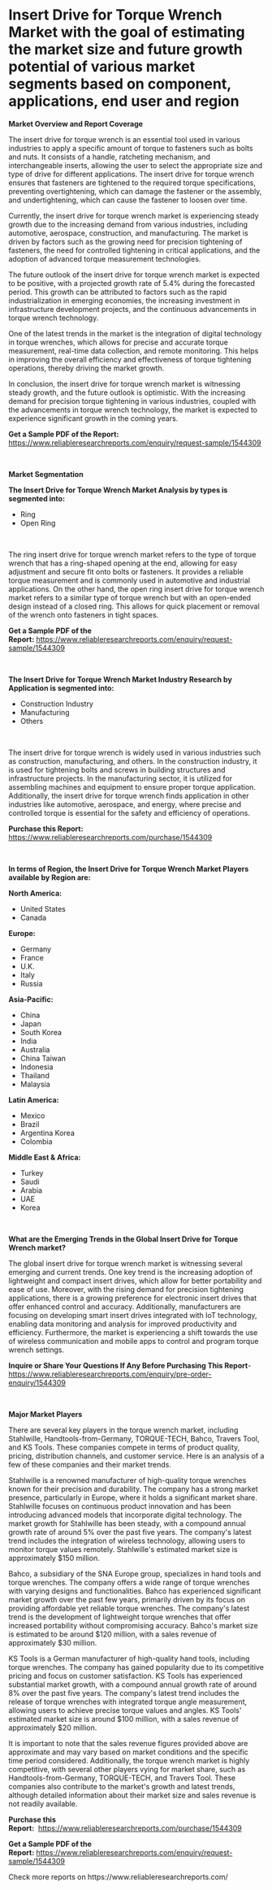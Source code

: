 <p><h1>Insert Drive for Torque Wrench Market with the goal of estimating the market size and future growth potential of various market segments based on component, applications, end user and region</h1></p><p><strong>Market Overview and Report Coverage</strong></p>
<p><p>The insert drive for torque wrench is an essential tool used in various industries to apply a specific amount of torque to fasteners such as bolts and nuts. It consists of a handle, ratcheting mechanism, and interchangeable inserts, allowing the user to select the appropriate size and type of drive for different applications. The insert drive for torque wrench ensures that fasteners are tightened to the required torque specifications, preventing overtightening, which can damage the fastener or the assembly, and undertightening, which can cause the fastener to loosen over time.</p><p>Currently, the insert drive for torque wrench market is experiencing steady growth due to the increasing demand from various industries, including automotive, aerospace, construction, and manufacturing. The market is driven by factors such as the growing need for precision tightening of fasteners, the need for controlled tightening in critical applications, and the adoption of advanced torque measurement technologies.</p><p>The future outlook of the insert drive for torque wrench market is expected to be positive, with a projected growth rate of 5.4% during the forecasted period. This growth can be attributed to factors such as the rapid industrialization in emerging economies, the increasing investment in infrastructure development projects, and the continuous advancements in torque wrench technology.</p><p>One of the latest trends in the market is the integration of digital technology in torque wrenches, which allows for precise and accurate torque measurement, real-time data collection, and remote monitoring. This helps in improving the overall efficiency and effectiveness of torque tightening operations, thereby driving the market growth.</p><p>In conclusion, the insert drive for torque wrench market is witnessing steady growth, and the future outlook is optimistic. With the increasing demand for precision torque tightening in various industries, coupled with the advancements in torque wrench technology, the market is expected to experience significant growth in the coming years.</p></p>
<p><strong>Get a Sample PDF of the Report:</strong> <a href="https://www.reliableresearchreports.com/enquiry/request-sample/1544309">https://www.reliableresearchreports.com/enquiry/request-sample/1544309</a></p>
<p>&nbsp;</p>
<p><strong>Market Segmentation</strong></p>
<p><strong>The Insert Drive for Torque Wrench Market Analysis by types is segmented into:</strong></p>
<p><ul><li>Ring</li><li>Open Ring</li></ul></p>
<p>&nbsp;</p>
<p><p>The ring insert drive for torque wrench market refers to the type of torque wrench that has a ring-shaped opening at the end, allowing for easy adjustment and secure fit onto bolts or fasteners. It provides a reliable torque measurement and is commonly used in automotive and industrial applications. On the other hand, the open ring insert drive for torque wrench market refers to a similar type of torque wrench but with an open-ended design instead of a closed ring. This allows for quick placement or removal of the wrench onto fasteners in tight spaces.</p></p>
<p><strong>Get a Sample PDF of the Report:</strong>&nbsp;<a href="https://www.reliableresearchreports.com/enquiry/request-sample/1544309">https://www.reliableresearchreports.com/enquiry/request-sample/1544309</a></p>
<p>&nbsp;</p>
<p><strong>The Insert Drive for Torque Wrench Market Industry Research by Application is segmented into:</strong></p>
<p><ul><li>Construction Industry</li><li>Manufacturing</li><li>Others</li></ul></p>
<p>&nbsp;</p>
<p><p>The insert drive for torque wrench is widely used in various industries such as construction, manufacturing, and others. In the construction industry, it is used for tightening bolts and screws in building structures and infrastructure projects. In the manufacturing sector, it is utilized for assembling machines and equipment to ensure proper torque application. Additionally, the insert drive for torque wrench finds application in other industries like automotive, aerospace, and energy, where precise and controlled torque is essential for the safety and efficiency of operations.</p></p>
<p><strong>Purchase this Report:</strong>&nbsp; <a href="https://www.reliableresearchreports.com/purchase/1544309">https://www.reliableresearchreports.com/purchase/1544309</a></p>
<p>&nbsp;</p>
<p><strong>In terms of Region, the Insert Drive for Torque Wrench Market Players available by Region are:</strong></p>
<p>
    <p> <strong> North America: </strong>
        <ul>
            <li>United States</li>
            <li>Canada</li>
        </ul>
        </p> 
    <p> <strong> Europe: </strong>
        <ul>
            <li>Germany</li>
            <li>France</li>
            <li>U.K.</li>
            <li>Italy</li>
            <li>Russia</li>
        </ul>
        </p> 
    <p> <strong> Asia-Pacific: </strong>
        <ul>
            <li>China</li>
            <li>Japan</li>
            <li>South Korea</li>
            <li>India</li>
            <li>Australia</li>
            <li>China Taiwan</li>
            <li>Indonesia</li>
            <li>Thailand</li>
            <li>Malaysia</li>
        </ul>
        </p> 
    <p> <strong> Latin America: </strong>
        <ul>
            <li>Mexico</li>
            <li>Brazil</li>
            <li>Argentina Korea</li>
            <li>Colombia</li>
        </ul>
        </p> 
    <p> <strong> Middle East & Africa: </strong>
        <ul>
            <li>Turkey</li>
            <li>Saudi</li>
            <li>Arabia</li>
            <li>UAE</li>
            <li>Korea</li>
        </ul>
    </p>
    </p>
<p>&nbsp;</p>
<p><strong>What are the Emerging Trends in the Global Insert Drive for Torque Wrench market?</strong></p>
<p><p>The global insert drive for torque wrench market is witnessing several emerging and current trends. One key trend is the increasing adoption of lightweight and compact insert drives, which allow for better portability and ease of use. Moreover, with the rising demand for precision tightening applications, there is a growing preference for electronic insert drives that offer enhanced control and accuracy. Additionally, manufacturers are focusing on developing smart insert drives integrated with IoT technology, enabling data monitoring and analysis for improved productivity and efficiency. Furthermore, the market is experiencing a shift towards the use of wireless communication and mobile apps to control and program torque wrench settings.</p></p>
<p><strong>Inquire or Share Your Questions If Any Before Purchasing This Report</strong>- <a href="https://www.reliableresearchreports.com/enquiry/pre-order-enquiry/1544309">https://www.reliableresearchreports.com/enquiry/pre-order-enquiry/1544309</a></p>
<p>&nbsp;</p>
<p><strong>Major Market Players</strong></p>
<p><p>There are several key players in the torque wrench market, including Stahlwille, Handtools-from-Germany, TORQUE-TECH, Bahco, Travers Tool, and KS Tools. These companies compete in terms of product quality, pricing, distribution channels, and customer service. Here is an analysis of a few of these companies and their market trends.</p><p>Stahlwille is a renowned manufacturer of high-quality torque wrenches known for their precision and durability. The company has a strong market presence, particularly in Europe, where it holds a significant market share. Stahlwille focuses on continuous product innovation and has been introducing advanced models that incorporate digital technology. The market growth for Stahlwille has been steady, with a compound annual growth rate of around 5% over the past five years. The company's latest trend includes the integration of wireless technology, allowing users to monitor torque values remotely. Stahlwille's estimated market size is approximately $150 million.</p><p>Bahco, a subsidiary of the SNA Europe group, specializes in hand tools and torque wrenches. The company offers a wide range of torque wrenches with varying designs and functionalities. Bahco has experienced significant market growth over the past few years, primarily driven by its focus on providing affordable yet reliable torque wrenches. The company's latest trend is the development of lightweight torque wrenches that offer increased portability without compromising accuracy. Bahco's market size is estimated to be around $120 million, with a sales revenue of approximately $30 million.</p><p>KS Tools is a German manufacturer of high-quality hand tools, including torque wrenches. The company has gained popularity due to its competitive pricing and focus on customer satisfaction. KS Tools has experienced substantial market growth, with a compound annual growth rate of around 8% over the past five years. The company's latest trend includes the release of torque wrenches with integrated torque angle measurement, allowing users to achieve precise torque values and angles. KS Tools' estimated market size is around $100 million, with a sales revenue of approximately $20 million.</p><p>It is important to note that the sales revenue figures provided above are approximate and may vary based on market conditions and the specific time period considered. Additionally, the torque wrench market is highly competitive, with several other players vying for market share, such as Handtools-from-Germany, TORQUE-TECH, and Travers Tool. These companies also contribute to the market's growth and latest trends, although detailed information about their market size and sales revenue is not readily available.</p></p>
<p><strong>Purchase this Report:</strong>&nbsp;&nbsp;<a href="https://www.reliableresearchreports.com/purchase/1544309">https://www.reliableresearchreports.com/purchase/1544309</a></p>
<p></p>
<p><strong>Get a Sample PDF of the Report:</strong>&nbsp;<a href="https://www.reliableresearchreports.com/enquiry/request-sample/1544309">https://www.reliableresearchreports.com/enquiry/request-sample/1544309</a></p>
<p>Check more reports on https://www.reliableresearchreports.com/</p>